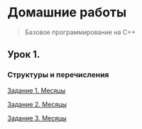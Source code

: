 # Домашние работы
>Базовое программирование на С++

## Урок 1.

### Структуры и перечисления

[Задание 1. Месяцы](https://github.com/VaryamoAratar/homeWorksMain/tree/main/Task_1._Months)

[Задание 2. Месяцы]()

[Задание 3. Месяцы]()
